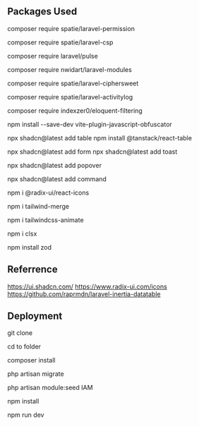 ## Packages Used

composer require spatie/laravel-permission

composer require spatie/laravel-csp

composer require laravel/pulse

composer require nwidart/laravel-modules

composer require spatie/laravel-ciphersweet

composer require spatie/laravel-activitylog

composer require indexzer0/eloquent-filtering


npm install --save-dev vite-plugin-javascript-obfuscator

npx shadcn@latest add table
npm install @tanstack/react-table

npx shadcn@latest add form
npx shadcn@latest add toast

npx shadcn@latest add popover

npx shadcn@latest add command



npm i @radix-ui/react-icons

npm i tailwind-merge

npm i tailwindcss-animate

npm i clsx

npm install zod


## Referrence

https://ui.shadcn.com/
https://www.radix-ui.com/icons
https://github.com/raprmdn/laravel-inertia-datatable


## Deployment

git clone

cd to folder

composer install

php artisan migrate

php artisan module:seed IAM

npm install

npm run dev

